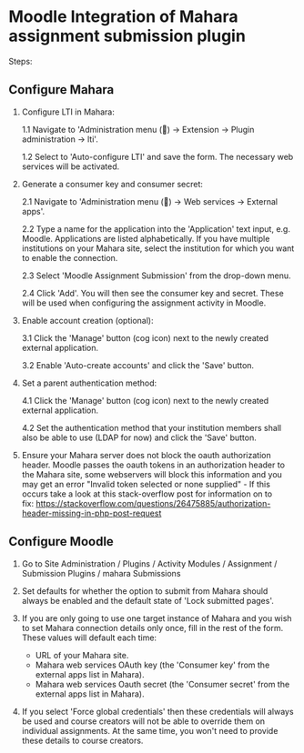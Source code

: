 # Moodle Integration of Mahara assignment submission plugin

Steps:

## **Configure Mahara**

1.  Configure LTI in Mahara:

    1.1 Navigate to 'Administration menu (🔧) -&gt; Extension -&gt; Plugin administration -&gt; lti'.

    1.2 Select to 'Auto-configure LTI' and save the form. The necessary web services will be activated.

2.  Generate a consumer key and consumer secret:

    2.1 Navigate to 'Administration menu (🔧) -&gt; Web services -&gt; External apps'.

    2.2 Type a name for the application into the 'Application' text input, e.g. Moodle. Applications are listed alphabetically. If you have multiple institutions on your Mahara site, select the institution for which you want to enable the connection.

    2.3 Select 'Moodle Assignment Submission' from the drop-down menu.

    2.4 Click 'Add'. You will then see the consumer key and secret. These will be used when configuring the assignment activity in Moodle.

3.  Enable account creation (optional):

    3.1 Click the 'Manage' button (cog icon) next to the newly created external application.

    3.2 Enable 'Auto-create accounts' and click the 'Save' button.

4.  Set a parent authentication method:

    4.1 Click the 'Manage' button (cog icon) next to the newly created external application.

    4.2 Set the authentication method that your institution members shall also be able to use (LDAP for now) and click the 'Save' button.

5.  Ensure your Mahara server does not block the oauth authorization header.
    Moodle passes the oauth tokens in an authorization header to the Mahara site, some webservers will block this information and you may get an error "Invalid token selected or none supplied" - If this occurs take a look at this stack-overflow post for information on to fix: <https://stackoverflow.com/questions/26475885/authorization-header-missing-in-php-post-request>

## **Configure Moodle**

1.  Go to Site Administration / Plugins / Activity Modules / Assignment / Submission Plugins / mahara Submissions

2.  Set defaults for whether the option to submit from Mahara should always be enabled and the default state of 'Lock submitted pages'.

3.  If you are only going to use one target instance of Mahara and you wish to set Mahara connection details only once, fill in the rest of the form. These values will default each time:

    -   URL of your Mahara site.
    -   Mahara web services OAuth key (the 'Consumer key' from the external apps list in Mahara).
    -   Mahara web services Oauth secret (the 'Consumer secret' from the external apps list in Mahara).

4.  If you select 'Force global credentials' then these credentials will always be used and course creators will not be able to override them on individual assignments. At the same time, you won't need to provide these details to course creators.


